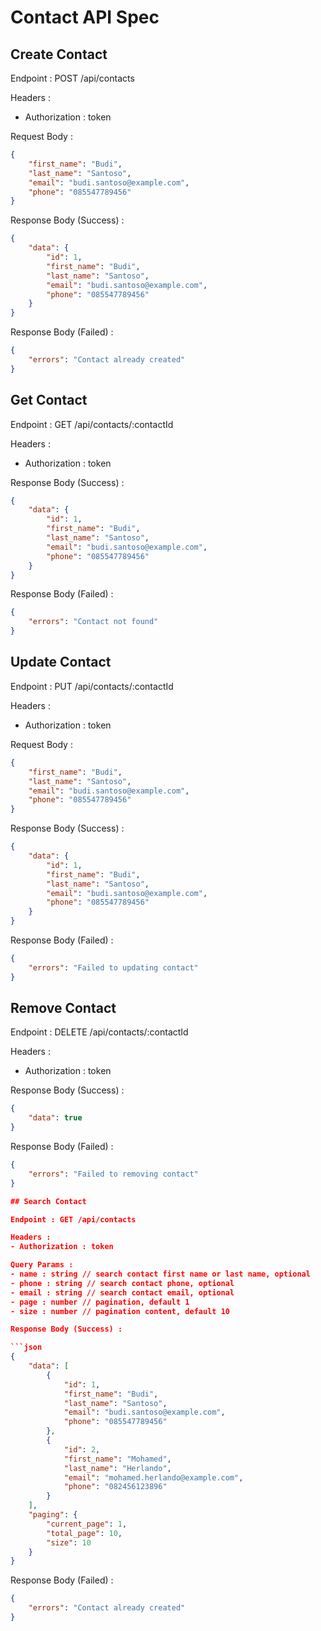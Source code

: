# Contact API Spec

## Create Contact

Endpoint : POST /api/contacts

Headers :
- Authorization : token

Request Body : 

```json
{
    "first_name": "Budi",
    "last_name": "Santoso",
    "email": "budi.santoso@example.com",
    "phone": "085547789456"
}
```

Response Body (Success) : 

```json
{
    "data": {
        "id": 1,
        "first_name": "Budi",
        "last_name": "Santoso",
        "email": "budi.santoso@example.com",
        "phone": "085547789456"
    }
}
```

Response Body (Failed) : 

```json
{
    "errors": "Contact already created"
}
```

## Get Contact

Endpoint : GET /api/contacts/:contactId

Headers :
- Authorization : token

Response Body (Success) : 

```json
{
    "data": {
        "id": 1,
        "first_name": "Budi",
        "last_name": "Santoso",
        "email": "budi.santoso@example.com",
        "phone": "085547789456"
    }
}
```

Response Body (Failed) : 

```json
{
    "errors": "Contact not found"
}
```

## Update Contact

Endpoint : PUT /api/contacts/:contactId

Headers :
- Authorization : token

Request Body : 

```json
{
    "first_name": "Budi",
    "last_name": "Santoso",
    "email": "budi.santoso@example.com",
    "phone": "085547789456"
}
```

Response Body (Success) : 

```json
{
    "data": {
        "id": 1,
        "first_name": "Budi",
        "last_name": "Santoso",
        "email": "budi.santoso@example.com",
        "phone": "085547789456"
    }
}
```

Response Body (Failed) : 

```json
{
    "errors": "Failed to updating contact"
}
```

## Remove Contact

Endpoint : DELETE /api/contacts/:contactId

Headers :
- Authorization : token

Response Body (Success) : 

```json
{
    "data": true
}
```

Response Body (Failed) : 

```json
{
    "errors": "Failed to removing contact"
}

## Search Contact

Endpoint : GET /api/contacts

Headers :
- Authorization : token

Query Params :
- name : string // search contact first name or last name, optional
- phone : string // search contact phone, optional
- email : string // search contact email, optional
- page : number // pagination, default 1
- size : number // pagination content, default 10

Response Body (Success) : 

```json
{
    "data": [
        {
            "id": 1,
            "first_name": "Budi",
            "last_name": "Santoso",
            "email": "budi.santoso@example.com",
            "phone": "085547789456"
        },
        {
            "id": 2,
            "first_name": "Mohamed",
            "last_name": "Herlando",
            "email": "mohamed.herlando@example.com",
            "phone": "082456123896"
        }
    ],
    "paging": {
        "current_page": 1,
        "total_page": 10,
        "size": 10
    }
}
```

Response Body (Failed) : 

```json
{
    "errors": "Contact already created"
}
```
